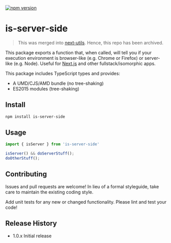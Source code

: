 [![npm version](https://badge.fury.io/js/is-server-side.svg)](https://badge.fury.io/js/is-server-side)

# is-server-side

> This was merged into [next-utils](https://github.com/Xunnamius/next-utils). Hence, this repo has been archived.

This package exports a function that, when called, will tell you if your
execution environment is browser-like (e.g. Chrome or Firefox) or server-like
(e.g. Node). Useful for [Next.js](https://nextjs.org/) and other
fullstack/isomorphic apps.

This package includes TypeScript types and provides:

+ A UMD/CJS/AMD bundle (no tree-shaking)
+ ES2015 modules (tree-shaking)

## Install

```sh
npm install is-server-side
```

## Usage

```TypeScript
import { isServer } from 'is-server-side'

isServer() && doServerStuff();
doOtherStuff();
```

## Contributing

Issues and pull requests are welcome! In lieu of a formal styleguide, take care
to maintain the existing coding style.

Add unit tests for any new or changed functionality. Please lint and test your
code!

## Release History

* 1.0.x Initial release
